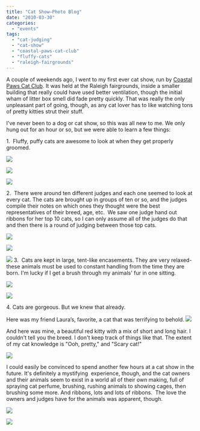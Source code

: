 ```yaml
---
title: "Cat Show—Photo Blog"
date: "2010-03-30"
categories: 
  - "events"
tags: 
  - "cat-judging"
  - "cat-show"
  - "coastal-paws-cat-club"
  - "fluffy-cats"
  - "raleigh-fairgrounds"
---
```


A couple of weekends ago, I went to my first ever cat show, run by [Coastal Paws Cat Club](http://www.coastalpaws.com/). It was held at the Raleigh fairgrounds, inside a smaller building that really could have used better ventilation, though the initial wham of litter box smell did fade pretty quickly. That was really the only unpleasant part of going, though, as any cat lover has to like watching tons of pretty kitties strut their stuff.

I've never been to a dog or cat show, so this was all new to me. We only hung out for an hour or so, but we were able to learn a few things:

1.  Fluffy, puffy cats are awesome to look at when they get properly groomed.

![](http://www.blastanova.com/photoalbum/Events/Cat%20Show/catshow02.JPG)

![](http://www.blastanova.com/photoalbum/Events/Cat%20Show/catshow13.JPG)

![](http://www.blastanova.com/photoalbum/Events/Cat%20Show/catshow75.JPG)

2.  There were around ten different judges and each one seemed to look at every cat. The cats are brought up in groups of ten or so, and the judges compile their notes on which ones they thought were the best representatives of their breed, age, etc.  We saw one judge hand out ribbons for her top 10 cats, so I can only assume all of the judges do that and then there is a round of judging between those top cats.

![](http://www.blastanova.com/photoalbum/Events/Cat%20Show/catshow00.JPG)

![](http://www.blastanova.com/photoalbum/Events/Cat%20Show/catshow04.JPG)

![](http://www.blastanova.com/photoalbum/Events/Cat%20Show/catshow92.JPG)  3.  Cats are kept in large, tent-like encasements. They are very relaxed-these animals must be used to constant handling from the time they are born. I'm lucky if I get a brush through my animals' fur in one sitting.

![](http://www.blastanova.com/photoalbum/Events/Cat%20Show/catshow94.JPG)

![](http://www.blastanova.com/photoalbum/Events/Cat%20Show/catshow88.JPG)

4\. Cats are gorgeous. But we knew that already.

Here was my friend Laura’s, favorite, a cat that was terrifying to behold. ![](http://www.blastanova.com/photoalbum/Events/Cat%20Show/catshow64.JPG)

And here was mine, a beautiful red kitty with a mix of short and long hair. I couldn't tell you the breed. I don't keep track of things like that. The extent of my cat knowledge is "Ooh, pretty," and "Scary cat!"

![](http://www.blastanova.com/photoalbum/Events/Cat%20Show/catshow71.JPG)

I could easily be convinced to spend another few hours at a cat show in the future. It's definitely a mystifying  experience, though, and the cat owners and their animals seem to exist in a world all of their own making, full of spraying cat perfume, brushing, rushing animals to showing cages, then brushing some more. And ribbons, lots and lots of ribbons.  The love the owners and judges have for the animals was apparent, though.

![](http://www.blastanova.com/photoalbum/Events/Cat%20Show/catshow06.JPG)

![](http://www.blastanova.com/photoalbum/Events/Cat%20Show/catshow83.JPG)
